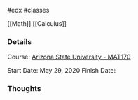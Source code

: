 #edx #classes

[[Math]]
[[Calculus]]

### Details
Course: [Arizona State University - MAT170](https://www.edx.org/course/precalculus)

Start Date: May 29, 2020
Finish Date: 

### Thoughts